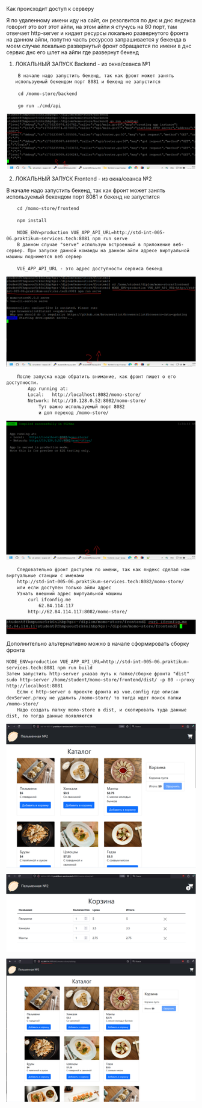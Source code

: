 Как происходит доступ к серверу

Я по удаленному имени иду на сайт, он резолвится по днс и днс яндекса говорит это вот этот айпи, на этом айпи я стучусь на 80 порт, там отвечает http-server и кидает ресурсы локально развернутого фронта на данном айпи, попутно часть ресурсов запрашивается у бекенда в моем случае локально развернутый фронт обращается по имени в днс сервис днс его шлет на айпи где развернут бекенд

1. ЛОКАЛЬНЫЙ ЗАПУСК Backend - из окна/сеанса №1

		В начале надо запустить бекенд, так как фронт может занять используемый бекендом порт 8081 и бекенд не запустится
	
		cd /momo-store/backend
	
		go run ./cmd/api

![ЛОКАЛЬНЫЙ ЗАПУСК Backend](img/1.png?raw=true "Title")

2. ЛОКАЛЬНЫЙ ЗАПУСК Frontend - из окна/сеанса №2
	
 В начале надо запустить бекенд, так как фронт может занять используемый бекендом порт 8081 и бекенд не запустится
	
		cd /momo-store/frontend
	
		npm install
	
		NODE_ENV=production VUE_APP_API_URL=http://std-int-005-06.praktikum-services.tech:8081 npm run serve
		В данном случае "serve" использую встроенный в приложение веб-сервер. При запуске данной команды на данном айпи адресе виртуальной машины поднимется веб сервер
		
		VUE_APP_API_URL - это адрес доступности сервиса бекенд

![ЛОКАЛЬНЫЙ ЗАПУСК Frontend](img/2.png?raw=true "Title")
  
		После запуска надо обратить внимание, как фронт пишет о его доступности.
			App running at:
			Local:   http://localhost:8082/momo-store/
			Network: http://10.128.0.52:8082/momo-store/
				Тут важно используемый порт 8082
				и доп переход /momo-store/

![ЛОКАЛЬНЫЙ ЗАПУСК Frontend](img/3.png?raw=true "Title")

		Следовательно фронт доступен по имени, так как яндекс сделал нам виртуальные станции с именами
		http://std-int-005-06.praktikum-services.tech:8082/momo-store/
		или если доступен только айпи адрес
		Узнать внешний адрес виртуальной машины
			curl ifconfig.me
				62.84.114.117
			http://62.84.114.117:8082/momo-store/

![ЛОКАЛЬНЫЙ ЗАПУСК Frontend](img/4.png?raw=true "Title")

Дополнительно альтернативно можно в начале сформировать сборку фронта
	
 	NODE_ENV=production VUE_APP_API_URL=http://std-int-005-06.praktikum-services.tech:8081 npm run build
	Затем запустить http-server указав путь к папке/сборке фронта "dist"
	sudo http-server /home/student/momo-store/frontend/dist/ -p 80 --proxy http://localhost:8081
		Если с http-server в проекте фронта из vue.config где описан devServer.proxy не удалить /momo-store/ то тогда идет поиск папки /momo-store/
		Надо создать папку momo-store в dist, и скопировать туда данные dist, то тогда данные появляются

![ЛОКАЛЬНЫЙ ЗАПУСК](img/5.png?raw=true "Title")


![ЛОКАЛЬНЫЙ ЗАПУСК](img/6.png?raw=true "Title")


![ЛОКАЛЬНЫЙ ЗАПУСК](img/7.png?raw=true "Title")

 
